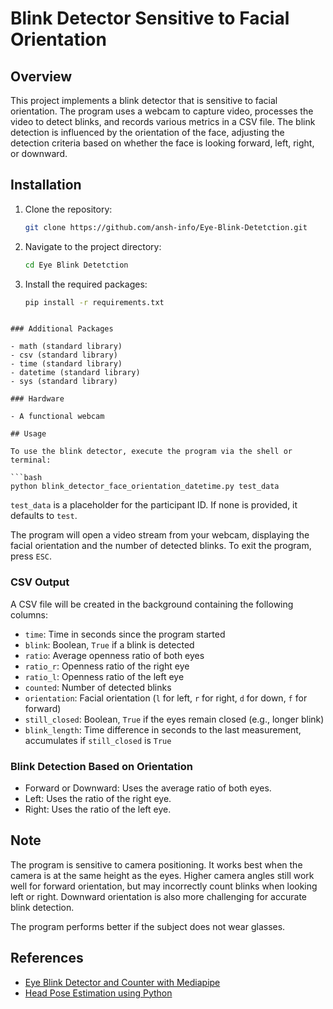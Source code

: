 # Blink Detector Sensitive to Facial Orientation

## Overview

This project implements a blink detector that is sensitive to facial orientation. The program uses a webcam to capture video, processes the video to detect blinks, and records various metrics in a CSV file. The blink detection is influenced by the orientation of the face, adjusting the detection criteria based on whether the face is looking forward, left, right, or downward.

## Installation
1. Clone the repository:
    ```sh
    git clone https://github.com/ansh-info/Eye-Blink-Detetction.git
    ```
2. Navigate to the project directory:
    ```sh
    cd Eye Blink Detetction
    ```
3. Install the required packages:
    ```sh
    pip install -r requirements.txt
```

### Additional Packages

- math (standard library)
- csv (standard library)
- time (standard library)
- datetime (standard library)
- sys (standard library)

### Hardware

- A functional webcam

## Usage

To use the blink detector, execute the program via the shell or terminal:

```bash
python blink_detector_face_orientation_datetime.py test_data
```

`test_data` is a placeholder for the participant ID. If none is provided, it defaults to `test`.

The program will open a video stream from your webcam, displaying the facial orientation and the number of detected blinks. To exit the program, press `ESC`.

### CSV Output

A CSV file will be created in the background containing the following columns:

- `time`: Time in seconds since the program started
- `blink`: Boolean, `True` if a blink is detected
- `ratio`: Average openness ratio of both eyes
- `ratio_r`: Openness ratio of the right eye
- `ratio_l`: Openness ratio of the left eye
- `counted`: Number of detected blinks
- `orientation`: Facial orientation (`l` for left, `r` for right, `d` for down, `f` for forward)
- `still_closed`: Boolean, `True` if the eyes remain closed (e.g., longer blink)
- `blink_length`: Time difference in seconds to the last measurement, accumulates if `still_closed` is `True`

### Blink Detection Based on Orientation

- Forward or Downward: Uses the average ratio of both eyes.
- Left: Uses the ratio of the right eye.
- Right: Uses the ratio of the left eye.

## Note

The program is sensitive to camera positioning. It works best when the camera is at the same height as the eyes. Higher camera angles still work well for forward orientation, but may incorrectly count blinks when looking left or right. Downward orientation is also more challenging for accurate blink detection.

The program performs better if the subject does not wear glasses.

## References

- [Eye Blink Detector and Counter with Mediapipe](https://medium.com/@aiphile/eyes-blink-detector-and-counter-mediapipe-a66254eb002c)
- [Head Pose Estimation using Python](https://towardsdatascience.com/head-pose-estimation-using-python-d165d3541600)


